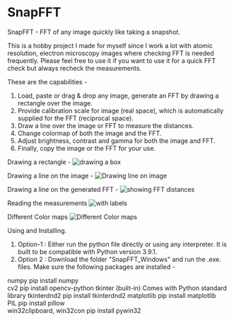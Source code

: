 # SnapFFT
SnapFFT - FFT of any image quickly like taking a snapshot.

This is a hobby project I made for myself since I work a lot with atomic resolution, electron microscopy images where checking FFT is needed frequently. Please feel free to use it if you want to use it for a quick FFT check but always recheck the measurements.

These are the capabilities - 

1. Load, paste or drag & drop any image, generate an FFT by drawing a rectangle over the image.
2. Provide calibration scale for image (real space), which is automatically supplied for the FFT (reciprocal space).
3. Draw a line over the image or FFT to measure the distances.  
4. Change colormap of both the image and the FFT.
5. Adjust brightness, contrast and gamma for both the image and FFT.
6. Finally, copy the image or the FFT for your use.


Drawing a rectangle - 
![drawing a box](https://github.com/user-attachments/assets/cc46b80b-eda7-4ee8-8ba8-ab036ec2da5f)



Drawing a line on the image - 
![Drawing line on image](https://github.com/user-attachments/assets/8582428e-1223-463b-a9f3-f7433130fe94)




Drawing a line on the generated FFT - 
![showing FFT distances](https://github.com/user-attachments/assets/2a3f2d10-60d0-48ef-a0b0-81e3e7d38705)


Reading the measurements
![with labels](https://github.com/user-attachments/assets/305cef1b-9d38-4f73-9f71-0055bd0de88a)



Different Color maps
![Different Color maps](https://github.com/user-attachments/assets/51042307-7ca6-4f83-acab-a49bfa91274f)


Using and Installing. 
1. Option-1 : Either run the python file directly or using any interpreter. It is built to be compatible with Python version 3.9.1.
2. Option 2 : Download the folder "SnapFFT_Windows" and run the .exe. files. Make sure the following packages are installed -

numpy	                    pip install numpy	
cv2	                      pip install opencv-python	
tkinter	                  (built-in)	Comes with Python standard library
tkinterdnd2	              pip install tkinterdnd2
matplotlib	              pip install matplotlib	
PIL                       pip install pillow	
win32clipboard, win32con	pip install pywin32
